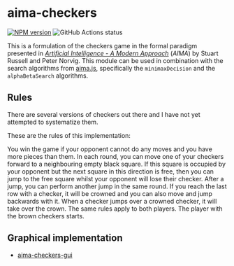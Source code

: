 # aima-checkers

[![NPM version](https://img.shields.io/npm/v/aima-checkers.svg)](https://www.npmjs.com/package/aima-checkers)
![GitHub Actions status](https://github.com/davidpomerenke/aima-checkers/workflows/Node%20CI/badge.svg)

This is a formulation of the checkers game in the formal paradigm presented in [*Artificial Intelligence - A Modern Approach*](http://aima.cs.berkeley.edu/) (*AIMA*) by Stuart Russell and Peter Norvig. This module can be used in combination with the search algorithms from [aima.js](https://github.com/davidpomerenke/aima.js), specifically the `minimaxDecision` and the `alphaBetaSearch` algorithms. 

## Rules

There are several versions of checkers out there and I have not yet attempted to systematize them. 

These are the rules of this implementation:

You win the game if your opponent cannot do any moves and you have more pieces than them. In each round, you can move one of your checkers forward to a neighbouring empty black square. If this square is occupied by your opponent but the next square in this direction is free, then you can jump to the free square whilst your opponent will lose their checker. After a jump, you can perform another jump in the same round. If you reach the last row with a checker, it will be crowned and you can also move and jump backwards with it. When a checker jumps over a crowned checker, it will take over the crown. The same rules apply to both players. The player with the brown checkers starts.

## Graphical implementation

- [aima-checkers-gui](https://github.com/davidpomerenke/checkers)
